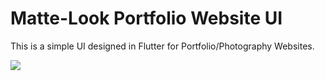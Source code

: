 # Matte-Look Portfolio Website UI

This is a simple UI designed in Flutter for Portfolio/Photography Websites.

![](website/assets/images/Frame1.png)